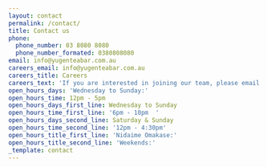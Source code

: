 ```yaml
---
layout: contact
permalink: /contact/
title: Contact us
phone:
  phone_number: 03 8080 8080
  phone_number_formated: 0380808080
email: info@yugenteabar.com.au
careers_email: info@yugenteabar.com.au
careers_title: Careers
careers_text: 'If you are interested in joining our team, please email your resume to:'
open_hours_days: 'Wednesday to Sunday:'
open_hours_time: 12pm - 5pm
open_hours_days_first_line: Wednesday to Sunday
open_hours_time_first_line: '6pm - 10pm  '
open_hours_days_second_line: Saturday & Sunday
open_hours_time_second_line: '12pm - 4:30pm'
open_hours_title_first_line: 'Nidaime Omakase:'
open_hours_title_second_line: 'Weekends:'
_template: contact
---
```




